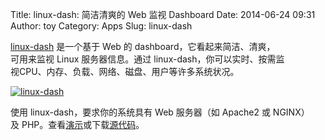 Title: linux-dash: 简洁清爽的 Web 监视 Dashboard
Date: 2014-06-24 09:31
Author: toy
Category: Apps
Slug: linux-dash

[linux-dash][l] 是一个基于 Web 的 dashboard，它看起来简洁、清爽，  
可用来监视 Linux 服务器信息。通过 linux-dash，你可以实时、按需监  
视CPU、内存、负载、网络、磁盘、用户等许多系统状况。

[![linux-dash](https://linuxtoy.org/img/2014/06/linux-dash-thumb.png)](https://linuxtoy.org/img/2014/06/linux-dash.png)

使用 linux-dash，要求你的系统具有 Web 服务器（如 Apache2 或 NGINX）  
及 PHP。查看[演示][d]或下载[源代码][s]。

[l]: http://www.linuxdash.com/  
[d]: http://www.linuxdash.com/demo.html  
[s]: https://github.com/afaqurk/linux-dash
